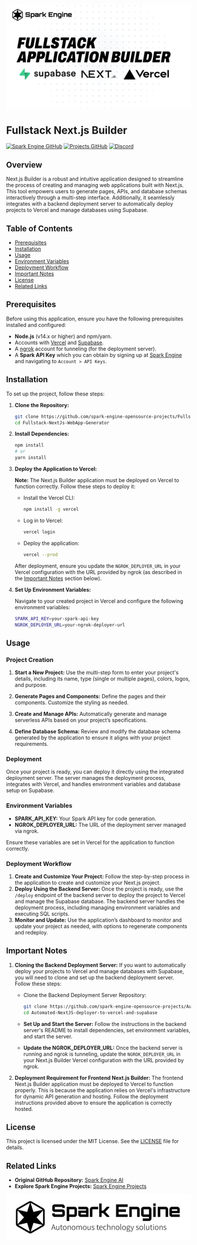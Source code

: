 ![GitHub Banner](./public/github-banner.png)

# Fullstack Next.js Builder

[![Spark Engine GitHub](https://img.shields.io/badge/GitHub-Open%20Source-black?logo=github)](https://github.com/spark-engine-ai)
[![Projects GitHub](https://img.shields.io/badge/GitHub-Open%20Source-blue?logo=github)](https://github.com/spark-engine-opensource-projects)
[![Discord](https://img.shields.io/badge/Join%20Our%20Community-Discord-blue?logo=discord)](https://discord.gg/VAQA5c32jM)

## Overview

Next.js Builder is a robust and intuitive application designed to streamline the process of creating and managing web applications built with Next.js. This tool empowers users to generate pages, APIs, and database schemas interactively through a multi-step interface. Additionally, it seamlessly integrates with a backend deployment server to automatically deploy projects to Vercel and manage databases using Supabase.

## Table of Contents

- [Prerequisites](#prerequisites)
- [Installation](#installation)
- [Usage](#usage)
- [Environment Variables](#environment-variables)
- [Deployment Workflow](#deployment-workflow)
- [Important Notes](#important-notes)
- [License](#license)
- [Related Links](#related-links)

## Prerequisites

Before using this application, ensure you have the following prerequisites installed and configured:

- **Node.js** (v14.x or higher) and npm/yarn.
- Accounts with [Vercel](https://vercel.com/) and [Supabase](https://supabase.com/).
- A [ngrok](https://ngrok.com/) account for tunneling (for the deployment server).
- A **Spark API Key** which you can obtain by signing up at [Spark Engine](https://sparkengine.ai) and navigating to `Account > API Keys`.

## Installation

To set up the project, follow these steps:

1. **Clone the Repository:**

    ```bash
    git clone https://github.com/spark-engine-opensource-projects/Fullstack-NextJs-WebApp-Generator.git
    cd Fullstack-NextJs-WebApp-Generator
    ```

2. **Install Dependencies:**

    ```bash
    npm install
    # or
    yarn install
    ```

3. **Deploy the Application to Vercel:**

    **Note:** The Next.js Builder application must be deployed on Vercel to function correctly. Follow these steps to deploy it:

    - Install the Vercel CLI:
      ```bash
      npm install -g vercel
      ```

    - Log in to Vercel:
      ```bash
      vercel login
      ```

    - Deploy the application:
      ```bash
      vercel --prod
      ```

    After deployment, ensure you update the `NGROK_DEPLOYER_URL` in your Vercel configuration with the URL provided by ngrok (as described in the [Important Notes](#important-notes) section below).

4. **Set Up Environment Variables:**

    Navigate to your created project in Vercel and configure the following environment variables:

    ```bash
    SPARK_API_KEY=your-spark-api-key
    NGROK_DEPLOYER_URL=your-ngrok-deployer-url
    ```

## Usage

### Project Creation

1. **Start a New Project:** Use the multi-step form to enter your project's details, including its name, type (single or multiple pages), colors, logos, and purpose.
   
2. **Generate Pages and Components:** Define the pages and their components. Customize the styling as needed.

3. **Create and Manage APIs:** Automatically generate and manage serverless APIs based on your project’s specifications.

4. **Define Database Schema:** Review and modify the database schema generated by the application to ensure it aligns with your project requirements.

### Deployment

Once your project is ready, you can deploy it directly using the integrated deployment server. The server manages the deployment process, integrates with Vercel, and handles environment variables and database setup on Supabase.

### Environment Variables

- **SPARK_API_KEY:** Your Spark API key for code generation.
- **NGROK_DEPLOYER_URL:** The URL of the deployment server managed via ngrok.

Ensure these variables are set in Vercel for the application to function correctly.

### Deployment Workflow

1. **Create and Customize Your Project:** Follow the step-by-step process in the application to create and customize your Next.js project.
2. **Deploy Using the Backend Server:** Once the project is ready, use the `/deploy` endpoint of the backend server to deploy the project to Vercel and manage the Supabase database. The backend server handles the deployment process, including managing environment variables and executing SQL scripts.
3. **Monitor and Update:** Use the application’s dashboard to monitor and update your project as needed, with options to regenerate components and redeploy.

## Important Notes

1. **Cloning the Backend Deployment Server:**
   If you want to automatically deploy your projects to Vercel and manage databases with Supabase, you will need to clone and set up the backend deployment server. Follow these steps:

   - Clone the Backend Deployment Server Repository:
   
     ```bash
     git clone https://github.com/spark-engine-opensource-projects/Automated-NextJS-deployer-to-vercel-and-supabase.git
     cd Automated-NextJS-deployer-to-vercel-and-supabase
     ```

   - **Set Up and Start the Server:**
     Follow the instructions in the backend server's README to install dependencies, set environment variables, and start the server.

   - **Update the NGROK_DEPLOYER_URL:**
     Once the backend server is running and ngrok is tunneling, update the `NGROK_DEPLOYER_URL` in your Next.js Builder Vercel configuration with the URL provided by ngrok.

2. **Deployment Requirement for Frontend Next.js Builder:**
   The frontend Next.js Builder application must be deployed to Vercel to function properly. This is because the application relies on Vercel's infrastructure for dynamic API generation and hosting. Follow the deployment instructions provided above to ensure the application is correctly hosted.

## License

This project is licensed under the MIT License. See the [LICENSE](./LICENSE) file for details.

## Related Links

- **Original GitHub Repository:** [Spark Engine AI](https://github.com/spark-engine-ai)
- **Explore Spark Engine Projects:** [Spark Engine Projects](https://sparkengine.ai/search)

[![Spark Engine](https://github.com/spark-engine-opensource-projects/Fullstack-NextJs-WebApp-Generator/blob/main/public/logo.png)](https://sparkengine.ai/search)